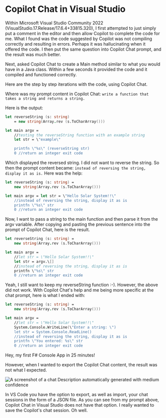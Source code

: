 # Copilot Chat in Visual Studio

Within Microsoft Visual Studio Community 2022 (VisualStudio.17.Release/17.6.4+33815.320), I first attempted to just simply put a comment in the editor and then allow Copilot to complete the code for me. What I found was the code suggested by Copilot was not compiling correctly and resulting in errors. Perhaps it was hallucinating when it offered the code. I then put the same question into Copilot Chat prompt, and the result was much better.

Next, asked Copilot Chat to create a Main method similar to what you  would have in a Java class. Within a few seconds it provided the code and it compiled and functioned correctly.

Here are the step by step iterations with the code, using Copilot Chat.

Where was my prompt content in Copilot Chat: `write a function that takes a string and returns a string.`

Here is the output:

```fsharp
let reverseString (s: string) 
    = new string(Array.rev (s.ToCharArray()))

let main argv =
    //testing the reverseString function with an example string
    let str = \"example\"

    printfn \"%s\" (reverseString str)
    0 //return an integer exit code
```

Which displayed the reversed string. I did not want to reverse the string. So then the prompt content became: `instead of reversing the string, display it as is.` Here was the help:

```fsharp
let reverseString (s: string) =
    new string(Array.rev (s.ToCharArray()))

let main argv = let str = \"Hello Solar System!!\"
    //instead of reversing the string, display it as is
    printfn \"%s\" str
    0 //return an integer exit code
```

Now, I want to pass a string to the main function and then parse it from the argv variable. After copying and pasting the previous sentence into the prompt of Copilot Chat, here is the result.

```fsharp
let reverseString (s: string) = 
    new string(Array.rev (s.ToCharArray()))

let main argv = 
    //let str = \"Hello Solar System!!\"
    let str = argv.\[]
    //instead of reversing the string, display it as is
    printfn \"%s\" str
    0 //return an integer exit code
```

Yeah, I still want to keep my reverseString function :-). However, the above did not work. With Copilot Chat\'s help and me being more specific at the chat prompt, here is what I ended with:

```fsharp
let reverseString (s: string) =
    new string(Array.rev (s.ToCharArray()))

let main argv =
    //let str = \"Hello Solar System!!\"
    System.Console.WriteLine(\"Enter a string: \")
    let str = System.Console.ReadLine()
    //instead of reversing the string, display it as is
    printfn \"You entered: %s\" str
    0 //return an integer exit code
```

Hey, my first F# Console App in 25 minutes!

However, when I wanted to export the Copilot Chat content, the result was not what I expected.

![A screenshot of a chat Description automatically generated with medium
confidence](images/VisualStudioCopilotChatFSharpSession.docx/media/image1.png)

In VS Code you have the option to export, as well as import, your chat sessions in the form of a JSON file. As you can see from my prompt above, Copilot Chat in Visual Studio does not have that option. I really wanted to save the Copilot's chat session. Oh well.
